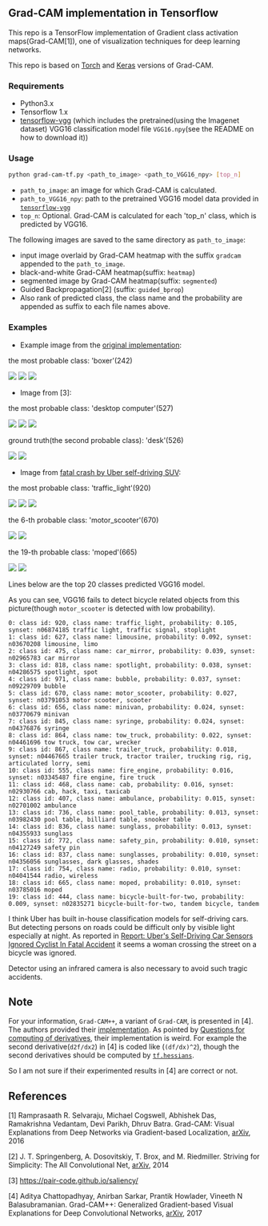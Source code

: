 ## Grad-CAM implementation in Tensorflow

This repo is a TensorFlow implementation of Gradient class activation maps(Grad-CAM[1]), 
one of visualization techniques for deep learning networks.

This repo is based on [Torch](https://github.com/ramprs/grad-cam) and [Keras](https://github.com/jacobgil/keras-grad-cam) versions of Grad-CAM.

### Requirements
* Python3.x
* Tensorflow 1.x
* [tensorflow-vgg](https://github.com/machrisaa/tensorflow-vgg) 
(which includes the pretrained(using the Imagenet dataset) VGG16 classification model file `VGG16.npy`(see the README on how to download it))

### Usage
 
```bash
python grad-cam-tf.py <path_to_image> <path_to_VGG16_npy> [top_n]
```
* `path_to_image`: an image for which Grad-CAM is calculated.
* `path_to_VGG16_npy`: path to the pretrained VGG16 model data provided in [`tensorflow-vgg`](https://github.com/machrisaa/tensorflow-vgg) 
* `top_n`: Optional. Grad-CAM is calculated for each 'top_n' class, which is predicted by VGG16. 

The following images are saved to the same directory as `path_to_image`:
* input image overlaid by Grad-CAM heatmap with the suffix `gradcam` appended to the `path_to_image`.
* black-and-white Grad-CAM heatmap(suffix: `heatmap`)
* segmented image by Grad-CAM heatmap(suffix: `segmented`)
* Guided Backpropagation[2] (suffix: `guided_bprop`)
* Also rank of predicted class, the class name and the probability are appended as suffix to each file names above.


### Examples

* Example image from the [original implementation](https://github.com/ramprs/grad-cam):  

the most probable class: 'boxer'(242)

![](examples/cat_dog.png)
![](examples/cat_dog_0_242_boxer_0.420_gradcam.png)
![](examples/cat_dog_0_242_boxer_0.420_segmented.png)

* Image from [3]:  

the most probable class: 'desktop computer'(527)

![](examples/desk.png)
![](examples/desk_0_527_desktop_computer_0.169_gradcam.png)
![](examples/desk_0_527_desktop_computer_0.169_segmented.png)

ground truth(the second probable class): 'desk'(526)

![](examples/desk_1_526_desk_0.155_gradcam.png)
![](examples/desk_1_526_desk_0.155_segmented.png)

* Image from [fatal crash by Uber self-driving SUV](https://www.wthr.com/article/police-release-video-of-fatal-crash-by-uber-self-driving-suv):  

the most probable class: 'traffic_light'(920)

![](examples/uberfatalcrashvid970_0.jpg)
![](examples/uberfatalcrashvid970_0_0_920_traffic_light_0.105_gradcam.jpg)
![](examples/uberfatalcrashvid970_0_0_920_traffic_light_0.105_segmented.jpg)

the 6-th probable class: 'motor_scooter'(670)

![](examples/uberfatalcrashvid970_0_5_670_motor_scooter_0.027_gradcam.jpg)
![](examples/uberfatalcrashvid970_0_5_670_motor_scooter_0.027_segmented.jpg)

the 19-th probable class: 'moped'(665)

![](examples/uberfatalcrashvid970_0_18_665_moped_0.010_gradcam.jpg)
![](examples/uberfatalcrashvid970_0_18_665_moped_0.010_segmented.jpg)

Lines below are the top 20 classes predicted VGG16 model.

As you can see, VGG16 fails to detect bicycle related objects from this picture(though `motor_scooter` is detected with low probability).

```text
0: class id: 920, class name: traffic_light, probability: 0.105, synset: n06874185 traffic light, traffic signal, stoplight
1: class id: 627, class name: limousine, probability: 0.092, synset: n03670208 limousine, limo
2: class id: 475, class name: car_mirror, probability: 0.039, synset: n02965783 car mirror
3: class id: 818, class name: spotlight, probability: 0.038, synset: n04286575 spotlight, spot
4: class id: 971, class name: bubble, probability: 0.037, synset: n09229709 bubble
5: class id: 670, class name: motor_scooter, probability: 0.027, synset: n03791053 motor scooter, scooter
6: class id: 656, class name: minivan, probability: 0.024, synset: n03770679 minivan
7: class id: 845, class name: syringe, probability: 0.024, synset: n04376876 syringe
8: class id: 864, class name: tow_truck, probability: 0.022, synset: n04461696 tow truck, tow car, wrecker
9: class id: 867, class name: trailer_truck, probability: 0.018, synset: n04467665 trailer truck, tractor trailer, trucking rig, rig, articulated lorry, semi
10: class id: 555, class name: fire_engine, probability: 0.016, synset: n03345487 fire engine, fire truck
11: class id: 468, class name: cab, probability: 0.016, synset: n02930766 cab, hack, taxi, taxicab
12: class id: 407, class name: ambulance, probability: 0.015, synset: n02701002 ambulance
13: class id: 736, class name: pool_table, probability: 0.013, synset: n03982430 pool table, billiard table, snooker table
14: class id: 836, class name: sunglass, probability: 0.013, synset: n04355933 sunglass
15: class id: 772, class name: safety_pin, probability: 0.010, synset: n04127249 safety pin
16: class id: 837, class name: sunglasses, probability: 0.010, synset: n04356056 sunglasses, dark glasses, shades
17: class id: 754, class name: radio, probability: 0.010, synset: n04041544 radio, wireless
18: class id: 665, class name: moped, probability: 0.010, synset: n03785016 moped
19: class id: 444, class name: bicycle-built-for-two, probability: 0.009, synset: n02835271 bicycle-built-for-two, tandem bicycle, tandem
```

I think Uber has built in-house classification models for self-driving cars. 
But detecting persons on roads could be difficult only by visible light especially at night. 
As reported in [Report: Uber's Self-Driving Car Sensors Ignored Cyclist In Fatal Accident](https://gizmodo.com/report-ubers-self-driving-car-sensors-ignored-cyclist-1825832504)
it seems a woman crossing the street on a bicycle was ignored.

Detector using an infrared camera is also necessary to avoid such tragic accidents.

## Note

For your information,
`Grad-CAM++`, a variant of `Grad-CAM`, is presented in [4]. The authors provided their [implementation](https://github.com/adityac94/Grad_CAM_plus_plus). 
As pointed by [Questions for computing of derivatives](https://github.com/adityac94/Grad_CAM_plus_plus/issues/1),
their implementation is weird. For example the second derivative(`d2f/dx2`) in [4] is coded like (`(df/dx)^2`),
though the second derivatives should be computed by [`tf.hessians`](https://www.tensorflow.org/api_docs/python/tf/hessians).

So I am not sure if their experimented results in [4] are correct or not.

## References

[1] 
Ramprasaath R. Selvaraju, Michael Cogswell, Abhishek Das, Ramakrishna Vedantam, Devi Parikh, Dhruv Batra.
Grad-CAM: Visual Explanations from Deep Networks via Gradient-based Localization,
[arXiv](https://arxiv.org/abs/1610.02391), 2016

[2] J. T. Springenberg, A. Dosovitskiy, T. Brox, and M. Riedmiller. Striving for Simplicity: 
The All Convolutional Net, [arXiv](https://arxiv.org/abs/1412.6806), 2014

[3] https://pair-code.github.io/saliency/

[4] Aditya Chattopadhyay, Anirban Sarkar, Prantik Howlader, Vineeth N Balasubramanian.
Grad-CAM++: Generalized Gradient-based Visual Explanations for Deep Convolutional Networks,
[arXiv](https://arxiv.org/abs/1710.11063), 2017